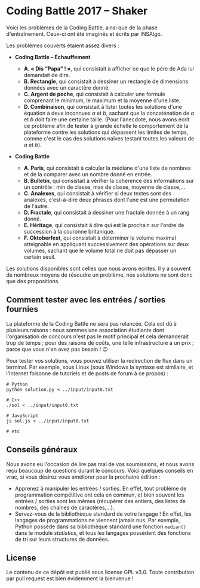 # Coding Battle 2017 – Shaker

Voici les problèmes de la Coding Battle, ainsi que de la phase d'entraînement. Ceux-ci ont été imaginés et écrits par INSAlgo.

Les problèmes couverts étaient assez divers :

* **Coding Battle – Échauffement**
    - **A. « Dis “Papa” ! »**, qui consistait à afficher ce que le père de Ada lui demandait de dire.
    - **B. Rectangle**, qui consistait à dessiner un rectangle de dimensions données avec un caractère donné.
    - **C. Argent de poche**, qui consistait à calculer une formule comprenant le minimum, le maximum et la moyenne d'une liste.
    - **D. Combinaison**, qui consistait à lister toutes les solutions d'une équation à deux inconnues *a* et *b*, sachant que la concaténation de *a* et *b* doit faire une certaine taille. (Pour l'anecdote, nous avons écrit ce problème afin de tester à grande échelle le comportement de la plateforme contre les solutions qui dépassent les limites de temps, comme c'est le cas des solutions naïves testant toutes les valeurs de *a* et *b*).

* **Coding Battle**
    - **A. Paris**, qui consistait à calculer la médiane d'une liste de nombres et de la comparer avec un nombre donné en entrée.
    - **B. Bulletin**, qui consistait à vérifier la cohérence des informations sur un contrôle : min de classe, max de classe, moyenne de classe,…
    - **C. Analexes**, qui consistait à vérifier si deux textes sont des analexes, c'est-à-dire deux phrases dont l'une est une permutation de l'autre.
    - **D. Fractale**, qui consistait à dessiner une fractale donnée à un rang donné.
    - **E. Héritage**, qui consistait à dire qui est le prochain sur l'ordre de succession à la couronne britanique.
    - **F. Oktoberfest**, qui consistait à déterminer le volume maximal atteignable en appliquant successivement des opérations sur deux volumes, sachant que le volume total ne doit pas dépasser un certain seuil.

Les solutions disponibles sont celles que nous avons écrites. Il y a souvent de nombreux moyens de résoudre un problème, nos solutions ne sont donc que des propositions.

## Comment tester avec les entrées / sorties fournies

La plateforme de la Coding Battle ne sera pas relancée. Cela est dû à plusieurs raisons : nous sommes une association étudiante dont l'organisation de concours n'est pas le motif principal et cela demanderait trop de temps ; pour des raisons de coûts, une telle infrastructure a un prix ; parce que vous n'en avez pas besoin ! 😉

Pour tester vos solutions, vous pouvez utiliser la redirection de flux dans un terminal. Par exemple, sous Linux (sous Windows la syntaxe est similaire, et l'Internet foisonne de tutoriels et de posts de forum à ce propos) :

```Shell
# Python
python solution.py < ../input/input0.txt

# C++
./sol < ../input/input0.txt

# JavaScript
js sol.js < ../input/input0.txt

# etc
```

## Conseils généraux

Nous avons eu l'occasion de lire pas mal de vos soumissions, et nous avons reçu beaucoup de questions durant le concours. Voici quelques conseils en vrac, si vous désirez vous améliorer pour la prochaine édition :

* Apprenez à manipuler les entrées / sorties. En effet, tout problème de programmation compétitive ont cela en commun, et bien souvent les entrées / sorties sont les mêmes (récupérer des entiers, des listes de nombres, des chaînes de caractères,…).
* Servez-vous de la bibliothèque standard de votre langage ! En effet, les langages de programmations ne viennent jamais nus. Par exemple, Python possède dans sa bibliothèque standard une fonction `median()` dans le module *statistics*, et tous les langages possèdent des fonctions de tri sur leurs structures de données.


## License

Le contenu de ce dépôt est publié sous license GPL v3.0. Toute contribution par pull request est bien évidemment la bienvenue !

